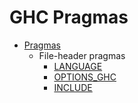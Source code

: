 # GHC Pragmas

- [Pragmas](./01-pragmas.md)
  * File-header pragmas
    - [LANGUAGE](02-language-pragma.md)
    - [OPTIONS_GHC](03-options-ghc-pragma.md)
    - [INCLUDE](04-include-pragma.md)
